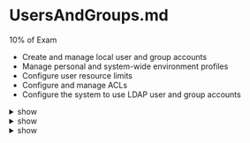 # UsersAndGroups.md
10% of Exam

- Create and manage local user and group accounts
- Manage personal and system-wide environment profiles
- Configure user resource limits
- Configure and manage ACLs
- Configure the system to use LDAP user and group accounts


<details><summary>show</summary>
<p>
  
```bash
# https://www.redhat.com/sysadmin/linux-groups

sudo usermod -e 2030-03-01 jane

sudo useradd --system apachedev


sudo usermod -e "" jane

sudo useradd -s /bin/csh -m jack


sudo userdel -r jack

sudo change -d 0 jane
sudo chage --lastday 0 jane

sudo usermod -a -G developers jane


sudo groupadd -g 9875 cricket

sudo groupmod -n soccer cricket


sudo useradd -u 5322 -G soccer sam
# or
sudo useradd -G soccer sam  —uid 5322

sudo usermod -g rugby sam

sudo groupdel appdevs

sudo chage -W 2 jane
```

</p>
</details>


<details><summary>show</summary>
<p>
  
```bash
echo $variable

$HOME

/etc/environment

env > /home/bob/env


vi ~/.bashrc
export MYVAR=TRUE
source ~/.bashrc

env | grep GLOBALENV > /home/bob/globalenv

sudo cp /etc/skel/.bash* /home/bob/default_data/

sudo vi /etc/environment
GLOBALOPTION=ON
source /etc/environment

sudo vi /etc/profile.d/welcome.sh
echo "Welcome to our server!"

sudo touch /etc/skel/README

sudo vi /etc/environment
LFCS=Welcome to the KodeKloud LFCS Labs!
sudo su - bob

vi /home/bob/.bashrc
PATH="$HOME/.local/bin:$HOME/bin:$HOME/.config/bin:$PATH"
source ~/.bashrc

```

</p>
</details>



<details><summary>show</summary>
<p>
  
```bash
nproc 

sudo vi /etc/security/limits.conf

trinity - nproc 30

ulimit -a > /home/bob/limits

sudo visudo /etc/sudoers
trinity    ALL=(ALL)   NOPASSWD: ALL

sudo visudo /etc/sudoers
trinity ALL=(ALL) /usr/bin/mount

sudo vi /etc/security/limits.conf
stephen hard fsize 4096

@salesteam     soft    nproc     20

sudo visudo /etc/sudoers
%salesteam     ALL=(ALL)     ALL

sudo visudo /etc/sudoers
trinity   ALL=(sam)   ALL

trinity ALL=(ALL) ALL

```

</p>
</details>






